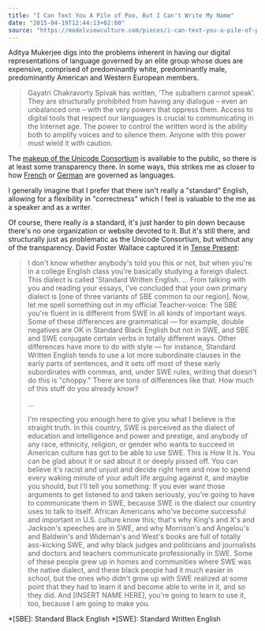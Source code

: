 ```yaml
---
title: "I Can Text You A Pile of Poo, But I Can't Write My Name"
date: "2015-04-19T12:44:13+02:00"
source: "https://modelviewculture.com/pieces/i-can-text-you-a-pile-of-poo-but-i-cant-write-my-name"
---
```


Aditya Mukerjee digs into the problems inherent in having our digital representations of language governed by an elite group whose dues are expensive, comprised of predominantly white, predominantly male, predominantly American and Western European members.

> Gayatri Chakravorty Spivak has written, ‘The subaltern cannot speak’. They are structurally prohibited from having any dialogue – even an unbalanced one – with the very powers that oppress them. Access to digital tools that respect our languages is crucial to communicating in the Internet age. The power to control the written word is the ability both to amplify voices and to silence them. Anyone with this power must wield it with caution.

The [makeup of the Unicode Consortium](http://www.unicode.org/consortium/directors.html) is available to the public, so there is at least some transparency there. In some ways, this strikes me as closer to how [French](http://www.académie-française.fr/la-langue-francaise/le-francais-aujourdhui) or [German](http://rechtschreibrat.ids-mannheim.de/download/regeln2006.pdf) are governed as languages.

I generally imagine that I prefer that there isn't really a "standard" English, allowing for a flexibility in "correctness" which I feel is valuable to the me as a speaker and as a writer.

Of course, there really *is* a standard, it's just harder to pin down because there's no one organization or website devoted to it. But it's still there, and structurally just as problematic as the Unicode Consortium, but without any of the transparency. David Foster Wallace captured it in [Tense Present](http://instruct.westvalley.edu/lafave/DFW_present_tense.html):

> I don't know whether anybody's told you this or not, but when you're in a college English class you're basically studying a foreign dialect. This dialect is called 'Standard Written English. ... From talking with you and reading your essays, I've concluded that your own primary dialect is [one of three variants of SBE common to our region]. Now, let me spell something out in my official Teacher-voice: The SBE you're fluent in is different from SWE in all kinds of important ways. Some of these differences are grammatical — for example, double negatives are OK in Standard Black English but not in SWE, and SBE and SWE conjugate certain verbs in totally different ways. Other differences have more to do with style — for instance, Standard Written English tends to use a lot more subordinate clauses in the early parts of sentences, and it sets off most of these early subordinates with commas, and, under SWE rules, writing that doesn't do this is "choppy." There are tons of differences like that. How much of this stuff do you already know?
> 
> ...
> 
> I'm respecting you enough here to give you what I believe is the straight truth. In this country, SWE is perceived as the dialect of education and intelligence and power and prestige, and anybody of any race, ethnicity, religion, or gender who wants to succeed in American culture has got to be able to use SWE. This is How It Is. You can be glad about it or sad about it or deeply pissed off. You can believe it's racist and unjust and decide right here and now to spend every waking minute of your adult life arguing against it, and maybe you should, but I'll tell you something: If you ever want those arguments to get listened to and taken seriously, you're going to have to communicate them in SWE, because SWE is the dialect our country uses to talk to itself. African Americans who've become successful and important in U.S. culture know this; that's why King's and X's and Jackson's speeches are in SWE, and why Morrison's and Angelou's and Baldwin's and Wideman's and West's books are full of totally ass-kicking SWE, and why black judges and politicians and journalists and doctors and teachers communicate professionally in SWE. Some of these people grew up in homes and communities where SWE was the native dialect, and these black people had it much easier in school, but the ones who didn't grow up with SWE realized at some point that they had to learn it and become able to write in it, and so they did. And [INSERT NAME HERE], you're going to learn to use it, too, because I am going to make you.

*[SBE]: Standard Black English
*[SWE]: Standard Written English
